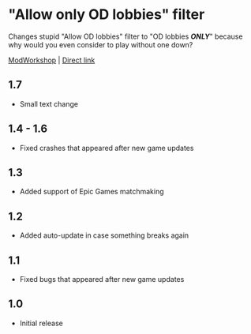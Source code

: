 # "Allow only OD lobbies" filter
Changes stupid  "Allow OD lobbies" filter to "OD lobbies ***ONLY***" because why would you even consider to play without one down?

[ModWorkshop](https://modworkshop.net/mod/22093) | [Direct link](https://github.com/rommmmmka/payday-mods/raw/main/Only%20OD%20Filter/Only%20OD%20Filter.zip)

## 1.7
* Small text change

## 1.4 - 1.6
* Fixed crashes that appeared after new game updates

## 1.3
* Added support of Epic Games matchmaking

## 1.2
* Added auto-update in case something breaks again

## 1.1
* Fixed bugs that appeared after new game updates

## 1.0
* Initial release